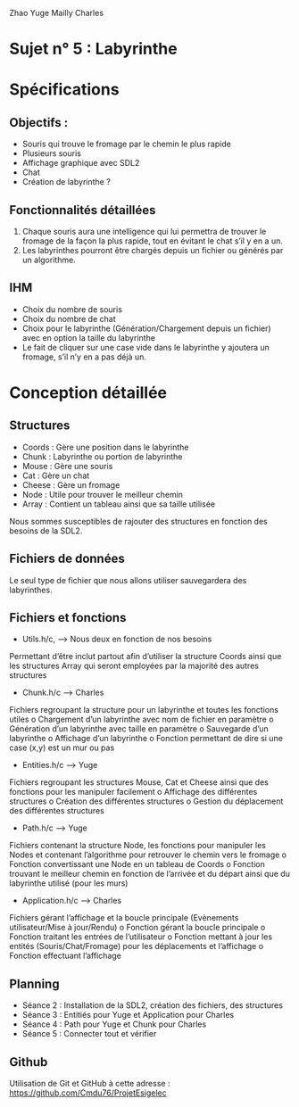 Zhao Yuge
Mailly Charles

Sujet n° 5 : Labyrinthe
=======================

Spécifications
==============

Objectifs :
-----------

-	Souris qui trouve le fromage par le chemin le plus rapide
-	Plusieurs souris
-	Affichage graphique avec SDL2
-	Chat
-	Création de labyrinthe ?


Fonctionnalités détaillées
--------------------------


1)	Chaque souris aura une intelligence qui lui permettra de trouver le fromage de la façon la plus rapide, tout en évitant le chat s’il y en a un.
2)	Les labyrinthes pourront être chargés depuis un fichier ou générés par un algorithme.


IHM
------

-	Choix du nombre de souris
-	Choix du nombre de chat
-	Choix pour le labyrinthe (Génération/Chargement depuis un fichier) avec en option la taille du labyrinthe
-	Le fait de cliquer sur une case vide dans le labyrinthe y ajoutera un fromage, s’il n’y en a pas déjà un.


Conception détaillée
====================

Structures
----------

-	Coords : Gère une position dans le labyrinthe
-	Chunk : Labyrinthe ou portion de labyrinthe
-	Mouse : Gère une souris
-	Cat : Gère un chat
-	Cheese : Gère un fromage
-	Node : Utile pour trouver le meilleur chemin
-	Array : Contient un tableau ainsi que sa taille utilisée

Nous sommes susceptibles de rajouter des structures en fonction des besoins de la SDL2.


Fichiers de données
-------------------

Le seul type de fichier que nous allons utiliser sauvegardera des labyrinthes.

Fichiers et fonctions
---------------------

-	Utils.h/c, --> Nous deux en fonction de nos besoins

Permettant d’être inclut partout afin d’utiliser la structure Coords ainsi que les structures Array qui seront employées par la majorité des autres structures

-	Chunk.h/c  --> Charles

Fichiers regroupant la structure pour un labyrinthe et toutes les fonctions utiles
o	Chargement d’un labyrinthe avec nom de fichier en paramètre
o	Génération d’un labyrinthe avec taille en paramètre
o	Sauvegarde d’un labyrinthe
o	Affichage d’un labyrinthe
o	Fonction permettant de dire si une case (x,y) est un mur ou pas

-	Entities.h/c  --> Yuge

Fichiers regroupant les structures Mouse, Cat et Cheese ainsi que des fonctions pour les manipuler facilement
o	Affichage des différentes structures
o	Création des différentes structures
o	Gestion du déplacement des différentes structures

-	Path.h/c  --> Yuge

Fichiers contenant la structure Node, les fonctions pour manipuler les Nodes et contenant l’algorithme pour retrouver le chemin vers le fromage
o	Fonction convertissant une Node en un tableau de Coords
o	Fonction trouvant le meilleur chemin en fonction de l’arrivée et du départ ainsi que du labyrinthe utilisé (pour les murs)

-	Application.h/c  --> Charles

Fichiers gérant l’affichage et la boucle principale (Evènements utilisateur/Mise à jour/Rendu)
o	Fonction gérant la boucle principale
o	Fonction traitant les entrées de l’utilisateur
o	Fonction mettant à jour les entités (Souris/Chat/Fromage) pour les déplacements et l’affichage
o	Fonction effectuant l’affichage


Planning
--------

-	Séance 2 : Installation de la SDL2, création des fichiers, des structures
-	Séance 3 : Entitiés pour Yuge et Application pour Charles
-	Séance 4 : Path pour Yuge et Chunk pour Charles
-	Séance 5 : Connecter tout et vérifier

Github
------

Utilisation de Git et GitHub à cette adresse : https://github.com/Cmdu76/ProjetEsigelec
